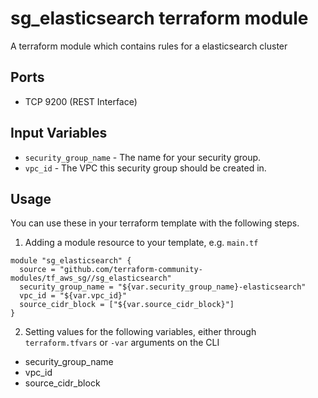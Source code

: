 sg_elasticsearch terraform module
=================================

A terraform module which contains rules for a elasticsearch cluster

Ports
-----

- TCP 9200 (REST Interface)

Input Variables
---------------

- `security_group_name` - The name for your security group.
- `vpc_id` - The VPC this security group should be created in.

Usage
-----

You can use these in your terraform template with the following steps.

1. Adding a module resource to your template, e.g. `main.tf`

```
module "sg_elasticsearch" {
  source = "github.com/terraform-community-modules/tf_aws_sg//sg_elasticsearch"
  security_group_name = "${var.security_group_name}-elasticsearch"
  vpc_id = "${var.vpc_id}"
  source_cidr_block = ["${var.source_cidr_block}"]
}
```

2. Setting values for the following variables, either through `terraform.tfvars` or `-var` arguments on the CLI

- security_group_name
- vpc_id
- source_cidr_block
